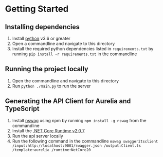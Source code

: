 # Getting Started
## Installing dependencies
1. Install [python](https://www.python.org/downloads/) v3.6 or greater
1. Open a commandline and navigate to this directory
1. Install the required python dependencies listed in `requirements.txt` by running `pip install -r requirements.txt` in the commandline

## Running the project locally
1. Open the commandline and navigate to this directory
1. Run `python ./main.py` to run the server

## Generating the API Client for Aurelia and TypeScript
1. Install [nswag](https://github.com/RSuter/NSwag) using npm by running `npm install -g nswag` from the commandline
1. Install the [.NET Core Runtime v2.0.7](https://www.microsoft.com/net/download/all)
1. Run the api server locally
1. Run the following command in the commandline `nswag swagger2tsclient /input:http://localhost:9001/swagger.json /output:Client.ts /template:aurelia /runtime:NetCore20`

